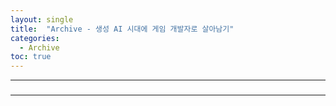 ```yaml
---
layout: single
title:  "Archive - 생성 AI 시대에 게임 개발자로 살아남기"
categories:
  - Archive
toc: true
---
```


---

### 
---


